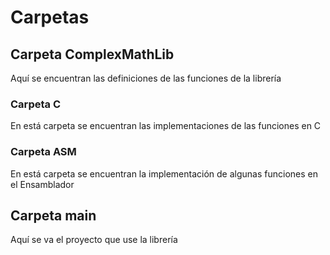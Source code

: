 # Carpetas

## Carpeta ComplexMathLib

Aquí se encuentran las definiciones de las funciones de la librería

### Carpeta C

En está carpeta se encuentran las implementaciones de  las funciones en C

### Carpeta ASM

En está carpeta se encuentran la implementación de algunas funciones en el Ensamblador

## Carpeta main

Aquí se va el proyecto que use la librería